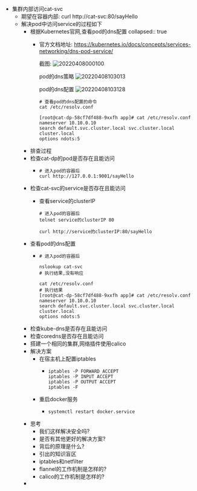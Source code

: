 - 集群内部访问cat-svc
	- 期望在容器内部: curl http://cat-svc:80/sayHello
	- 解决pod中访问service的过程如下
		- 根据Kubernetes官网,查看pod的dns配置
		  collapsed:: true
			- 官方文档地址:
			  https://kubernetes.io/docs/concepts/services-networking/dns-pod-service/
			  
			  截图:
			  ![20220408000100](https://picgo.catface996.com/picgo20220408000100.png)
			  
			  pod的dns策略
			  ![20220408103013](https://picgo.catface996.com/picgo20220408103013.png)
			  
			  pod的dns配置
			  ![20220408103128](https://picgo.catface996.com/picgo20220408103128.png)
			  
			  ~~~shell
			  # 查看pod的dns配置的命令
			  cat /etc/resolv.conf
			  
			  [root@cat-dp-58cf7df488-9xxfh app]# cat /etc/resolv.conf
			  nameserver 10.10.0.10
			  search default.svc.cluster.local svc.cluster.local cluster.local
			  options ndots:5
			  ~~~
		- 排查过程
		- 检查cat-dp的pod是否存在且能访问
			- ~~~shell
			  # 进入pod的容器后
			  curl http://127.0.0.1:9001/sayHello
			  ~~~
		- 检查cat-svc的service是否存在且能访问
			- 查看service的clusterIP
			  
			  ~~~shell
			  # 进入pod的容器后
			  telnet service的clusterIP 80
			  
			  curl http://service的clusterIP:80/sayHello
			  ~~~
		- 查看pod的dns配置
			- ~~~shell
			  # 进入pod的容器后
			  
			  nslookup cat-svc
			  # 执行结果,没有响应
			  
			  cat /etc/resolv.conf
			  # 执行结果
			  [root@cat-dp-58cf7df488-9xxfh app]# cat /etc/resolv.conf
			  nameserver 10.10.0.10
			  search default.svc.cluster.local svc.cluster.local cluster.local
			  options ndots:5
			  ~~~
		- 检查kube-dns是否存在且能访问
		- 检查coredns是否存在且能访问
		- 搭建一个相同的集群,网络插件使用calico
		- 解决方案
			- 在宿主机上配置iptables
				- ~~~shell
				  iptables -P FORWARD ACCEPT
				  iptables -P INPUT ACCEPT
				  iptables -P OUTPUT ACCEPT
				  iptables -F
				  ~~~
			- 重启docker服务
				- ~~~shell
				  systemctl restart docker.service
				  ~~~
		- 思考
			- 我们这样解决安全吗?
			- 是否有其他更好的解决方案?
			- 背后的原理是什么?
			- 引出的知识盲区
			- iptables和netfilter
			- flannel的工作机制是怎样的?
			- calico的工作机制是怎样的?
		-